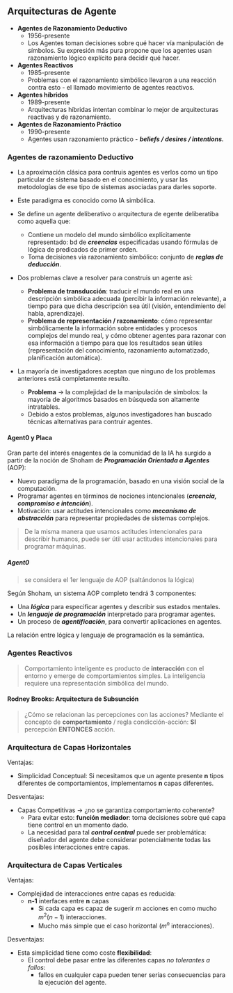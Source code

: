 ## Arquitecturas de Agente

* **Agentes de Razonamiento Deductivo**
	* 1956-presente
	* Los Agentes toman decisiones sobre qué hacer vía manipulación de símbolos. Su expresión más pura propone que los agentes usan razonamiento lógico explícito para decidir qué hacer.
* **Agentes Reactivos**
	* 1985-presente
	* Problemas con el razonamiento simbólico llevaron a una reacción contra esto - el llamado movimiento de agentes reactivos.
* **Agentes híbridos**
	* 1989-presente
	* Arquitecturas híbridas intentan combinar lo mejor de arquitecturas reactivas y de razonamiento.
* **Agentes de Razonamiento Práctico**
	* 1990-presente
	* Agentes usan razonamiento  práctico - ***beliefs / desires / intentions.***


### Agentes de razonamiento Deductivo

* La aproximación clásica para contruis agentes es verlos como un tipo particular de sistema basado en el conocimiento, y usar las metodologías de ese tipo de sistemas asociadas para darles soporte.
* Este paradigma es conocido como IA simbólica.
* Se define un agente deliberativo o arquitectura de egente deliberatiba como aquella que:
	* Contiene un modelo del mundo simbólico explícitamente representado: bd de ***creencias*** especificadas usando fórmulas de lógica de predicados de primer orden.
	* Toma decisiones via razonamiento simbólico: conjunto de ***reglas de deducción***.
	
* Dos problemas clave a resolver para construis un agente así:
	* **Problema de transducción**: traducir el mundo real en una descripción simbólica adecuada (percibir la información relevante), a tiempo para que dicha descripción sea útil (visión, entendimiento del habla, aprendizaje).
	* **Problema de representación / razonamiento**: cómo representar simbólicamente la información sobre entidades y procesos complejos del mundo real, y cómo obtener agentes para razonar con esa información a tiempo para que los resultados sean útiles (representación del conocimiento, razonamiento automatizado, planificación automática).
* La mayoría de investigadores aceptan que ninguno de los problemas anteriores está completamente resulto.
	* **Problema** $\rightarrow$ la complejidad de la manipulación de símbolos: la mayoría de algoritmos basados en búsqueda son altamente intratables.
	* Debido a estos problemas, algunos investigadores han buscado técnicas alternativas para contruir agentes.

#### Agent0 y Placa

Gran parte del interés enagentes de la comunidad de la IA ha surgido a partir de la noción de Shoham de ***Programación Orientada a Agentes*** (AOP):
* Nuevo paradigma de la programación, basado en una visión social de la computación.
* Programar agentes en términos de nociones intencionales (***creencia, compromiso e intención***).
* Motivación: usar actitudes intencionales como ***mecanismo de abstracción*** para representar propiedades de sistemas complejos.

>De la misma manera que usamos actitudes intencionales para describir humanos, puede ser útil usar actitudes intencionales para programar máquinas.

##### Agent0
> se considera el 1er lenguaje de AOP (saltándonos la lógica)

Según Shoham, un sistema AOP completo tendrá 3 componentes:
* Una ***lógica*** para especificar agentes y describir sus estados mentales.
* Un ***lenguaje de programación*** interpretado para programar agentes.
* Un proceso de ***agentificación***, para convertir aplicaciones en agentes.

La relación entre lógica y lenguaje de programación es la semántica.


### Agentes Reactivos

> Comportamiento inteligente es producto de **interacción** con el entorno y emerge de comportamientos simples.
> La inteligencia requiere una representación simbólica del mundo.

#### Rodney Brooks: Arquitectura de Subsunción

> ¿Cómo se relacionan las percepciones con las acciones? Mediante el concepto de **comportamiento** / regla condicción-acción: **SI** percepción **ENTONCES** acción.


### Arquitectura de Capas Horizontales

Ventajas:
* Simplicidad Conceptual: Si necesitamos que un agente presente **n** tipos diferentes de comportamientos, implementamos **n** capas diferentes.

Desventajas:
+ Capas Competitivas $\rightarrow$  ¿no se garantiza comportamiento coherente?
	+ Para evitar esto: **función mediador**: toma decisiones sobre qué capa tiene control en un momento dado.
	+ La necesidad para tal ***control central*** puede ser problemática: diseñador del agente debe considerar potencialmente todas las posibles interacciones entre capas.


### Arquitectura de Capas Verticales

Ventajas:
* Complejidad de interacciones entre capas es reducida:
	* **n-1** interfaces entre **n** capas
		* Si cada capa es capaz de sugerir $m$  acciones en como mucho $m^2(n-1)$ interacciones.
		* Mucho más simple que el caso horizontal ($m^n$ interacciones).

Desventajas:
+ Esta simplicidad tiene como coste **flexibilidad**:
	+ El control debe pasar entre las diferentes capas *no tolerantes a fallos*:
		+ fallos en cualquier capa pueden tener serias consecuencias para la ejecución del agente.